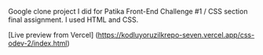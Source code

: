 Google clone project I did for Patika Front-End Challenge #1 / CSS section final assignment. I used HTML and CSS.

[Live preview from Vercel] (https://kodluyoruzilkrepo-seven.vercel.app/css-odev-2/index.html)
